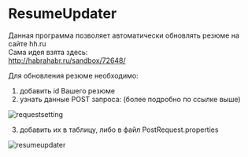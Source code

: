 # ResumeUpdater

Данная программа позволяет автоматически обновлять резюме на сайте hh.ru  
Сама идея взята здесь:   
http://habrahabr.ru/sandbox/72648/

Для обновления резюме необходимо:    
1) добавить id Вашего резюме  
2) узнать данные POST запроса: (более подробно по ссылке выше)  

![requestsetting](https://cloud.githubusercontent.com/assets/13558216/11936990/f69993c2-a82a-11e5-8b2a-ce79ca8b3cf4.PNG)

3) добавить их в таблицу, либо в файл PostRequest.properties

![resumeupdater](https://cloud.githubusercontent.com/assets/13558216/11936992/f9d3ee02-a82a-11e5-8277-e21fd92609cd.PNG)
